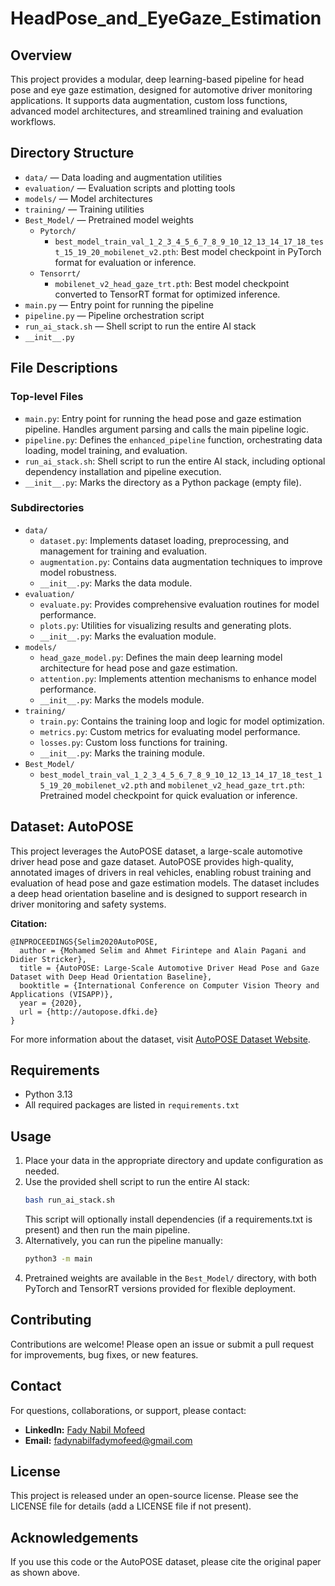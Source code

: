 # HeadPose_and_EyeGaze_Estimation

## Overview
This project provides a modular, deep learning-based pipeline for head pose and eye gaze estimation, designed for automotive driver monitoring applications. It supports data augmentation, custom loss functions, advanced model architectures, and streamlined training and evaluation workflows.

## Directory Structure
- `data/` — Data loading and augmentation utilities
- `evaluation/` — Evaluation scripts and plotting tools
- `models/` — Model architectures
- `training/` — Training utilities
- `Best_Model/` — Pretrained model weights
  - `Pytorch/`
    - `best_model_train_val_1_2_3_4_5_6_7_8_9_10_12_13_14_17_18_test_15_19_20_mobilenet_v2.pth`: Best model checkpoint in PyTorch format for evaluation or inference.
  - `Tensorrt/`
    - `mobilenet_v2_head_gaze_trt.pth`: Best model checkpoint converted to TensorRT format for optimized inference.
- `main.py` — Entry point for running the pipeline
- `pipeline.py` — Pipeline orchestration script
- `run_ai_stack.sh` — Shell script to run the entire AI stack
- `__init__.py`

## File Descriptions
### Top-level Files
- `main.py`: Entry point for running the head pose and gaze estimation pipeline. Handles argument parsing and calls the main pipeline logic.
- `pipeline.py`: Defines the `enhanced_pipeline` function, orchestrating data loading, model training, and evaluation.
- `run_ai_stack.sh`: Shell script to run the entire AI stack, including optional dependency installation and pipeline execution.
- `__init__.py`: Marks the directory as a Python package (empty file).

### Subdirectories
- `data/`
  - `dataset.py`: Implements dataset loading, preprocessing, and management for training and evaluation.
  - `augmentation.py`: Contains data augmentation techniques to improve model robustness.
  - `__init__.py`: Marks the data module.
- `evaluation/`
  - `evaluate.py`: Provides comprehensive evaluation routines for model performance.
  - `plots.py`: Utilities for visualizing results and generating plots.
  - `__init__.py`: Marks the evaluation module.
- `models/`
  - `head_gaze_model.py`: Defines the main deep learning model architecture for head pose and gaze estimation.
  - `attention.py`: Implements attention mechanisms to enhance model performance.
  - `__init__.py`: Marks the models module.
- `training/`
  - `train.py`: Contains the training loop and logic for model optimization.
  - `metrics.py`: Custom metrics for evaluating model performance.
  - `losses.py`: Custom loss functions for training.
  - `__init__.py`: Marks the training module.
- `Best_Model/`
  - `best_model_train_val_1_2_3_4_5_6_7_8_9_10_12_13_14_17_18_test_15_19_20_mobilenet_v2.pth` and `mobilenet_v2_head_gaze_trt.pth`: Pretrained model checkpoint for quick evaluation or inference.

## Dataset: AutoPOSE
This project leverages the AutoPOSE dataset, a large-scale automotive driver head pose and gaze dataset. AutoPOSE provides high-quality, annotated images of drivers in real vehicles, enabling robust training and evaluation of head pose and gaze estimation models. The dataset includes a deep head orientation baseline and is designed to support research in driver monitoring and safety systems.

**Citation:**
```
@INPROCEEDINGS{Selim2020AutoPOSE,
  author = {Mohamed Selim and Ahmet Firintepe and Alain Pagani and Didier Stricker},
  title = {AutoPOSE: Large-Scale Automotive Driver Head Pose and Gaze Dataset with Deep Head Orientation Baseline},
  booktitle = {International Conference on Computer Vision Theory and Applications (VISAPP)},
  year = {2020},
  url = {http://autopose.dfki.de}
}
```
For more information about the dataset, visit [AutoPOSE Dataset Website](http://autopose.dfki.de).

## Requirements
- Python 3.13
- All required packages are listed in `requirements.txt`

## Usage
1. Place your data in the appropriate directory and update configuration as needed.
2. Use the provided shell script to run the entire AI stack:
   ```bash
   bash run_ai_stack.sh
   ```
   This script will optionally install dependencies (if a requirements.txt is present) and then run the main pipeline.
3. Alternatively, you can run the pipeline manually:
   ```bash
   python3 -m main
   ```
4. Pretrained weights are available in the `Best_Model/` directory, with both PyTorch and TensorRT versions provided for flexible deployment.

## Contributing
Contributions are welcome! Please open an issue or submit a pull request for improvements, bug fixes, or new features.

## Contact
For questions, collaborations, or support, please contact:
- **LinkedIn:** [Fady Nabil Mofeed](https://www.linkedin.com/in/fadynabilmofeed/)
- **Email:** fadynabilfadymofeed@gmail.com

## License
This project is released under an open-source license. Please see the LICENSE file for details (add a LICENSE file if not present).

## Acknowledgements
If you use this code or the AutoPOSE dataset, please cite the original paper as shown above. 
